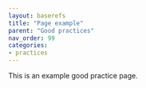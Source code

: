 ```yaml
---
layout: baserefs
title: "Page example"
parent: "Good practices"
nav_order: 99
categories:
- practices
---
```


This is an example good practice page.